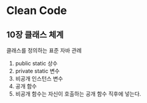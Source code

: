# Clean Code 
## 10장 클래스 체계 
클래스를 정의하는 표준 자바 관례  
1. public static 상수  
2. private static 변수  
3. 비공개 인스턴스 변수  
4. 공개 함수  
5. 비공개 함수는 자신이 호출하는 공개 함수 직후에 넣는다.  